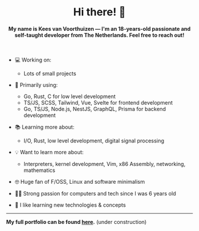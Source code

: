 <h1 align="center">Hi there! 👋</h1>
<h4 align="center">My name is Kees van Voorthuizen — I'm an 18-years-old passionate and self-taught developer from The Netherlands. Feel free to reach out!</h4>

<br>

- 💻 Working on:

  - Lots of small projects

- 🔭 Primarily using:

  - Go, Rust, C for low level development
  - TS/JS, SCSS, Tailwind, Vue, Svelte for frontend development
  - Go, TS/JS, Node.js, NestJS, GraphQL, Prisma for backend development

- 📚 Learning more about:

  - I/O, Rust, low level development, digital signal processing

- 💡 Want to learn more about:

  - Interpreters, kernel development, Vim, x86 Assembly, networking, mathematics

- 🤓 Huge fan of F/OSS, Linux and software minimalism

- 👨‍💻 Strong passion for computers and tech since I was 6 years old

- 📖 I like learning new technologies & concepts

---

**My full portfolio can be found [here](https://keesvv.nl).** (under construction)
